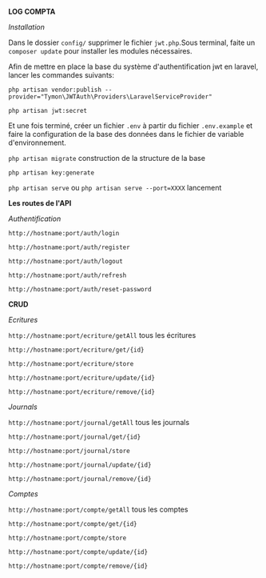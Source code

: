**LOG COMPTA**

*Installation*

Dans le dossier `config/` supprimer le fichier `jwt.php`.Sous terminal, faite un `composer update` pour installer les modules nécessaires.

Afin de mettre en place la base du système d'authentification jwt en laravel, lancer les commandes suivants:

`php artisan vendor:publish --provider="Tymon\JWTAuth\Providers\LaravelServiceProvider"`

`php artisan jwt:secret`

Et une fois terminé, créer un fichier `.env` à partir du fichier `.env.example` et faire la configuration de la base des données dans le fichier de variable d'environnement.

`php artisan migrate` construction de la structure de la base

`php artisan key:generate`

`php artisan serve` ou `php artisan serve --port=XXXX` lancement


**Les routes de l'API**

*Authentification*

`http://hostname:port/auth/login`

`http://hostname:port/auth/register`

`http://hostname:port/auth/logout`

`http://hostname:port/auth/refresh`

`http://hostname:port/auth/reset-password`

**CRUD**
<br/>

*Ecritures*

`http://hostname:port/ecriture/getAll` tous les écritures

`http://hostname:port/ecriture/get/{id}`

`http://hostname:port/ecriture/store`

`http://hostname:port/ecriture/update/{id}`

`http://hostname:port/ecriture/remove/{id}`
<br/>

*Journals*

`http://hostname:port/journal/getAll` tous les journals

`http://hostname:port/journal/get/{id}`

`http://hostname:port/journal/store`

`http://hostname:port/journal/update/{id}`

`http://hostname:port/journal/remove/{id}`
<br/>

*Comptes*

`http://hostname:port/compte/getAll` tous les comptes

`http://hostname:port/compte/get/{id}`

`http://hostname:port/compte/store`

`http://hostname:port/compte/update/{id}`

`http://hostname:port/compte/remove/{id}`





